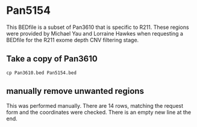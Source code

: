 # Pan5154
This BEDfile is a subset of Pan3610 that is specific to R211. 
These regions were provided by Michael Yau and Lorraine Hawkes when requesting a BEDfile for the R211 exome depth CNV filtering stage.


## Take a copy of Pan3610
`cp Pan3610.bed Pan5154.bed`

## manually remove unwanted regions
This was performed manually. There are 14 rows, matching the request form and the coordinates were checked. There is an empty new line at the end.